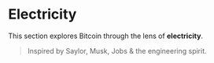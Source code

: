 # Electricity

This section explores Bitcoin through the lens of **electricity**.

> Inspired by Saylor, Musk, Jobs & the engineering spirit.
